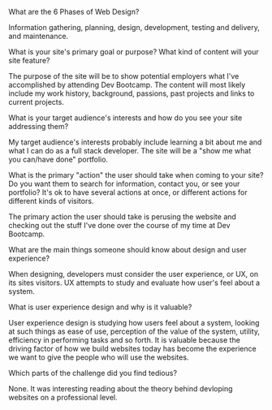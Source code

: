What are the 6 Phases of Web Design?

Information gathering, planning, design, development, testing and delivery, and maintenance.

What is your site's primary goal or purpose? What kind of content will your site feature?

The purpose of the site will be to show potential employers what I've accomplished by attending Dev Bootcamp. The content will most likely include my work history, background, passions, past projects and links to current projects.

What is your target audience's interests and how do you see your site addressing them?

My target audience's interests probably include learning a bit about me and what I can do as a full stack developer. The site will be a "show me what you can/have done" portfolio.

What is the primary "action" the user should take when coming to your site? Do you want them to search for information, contact you, or see your portfolio? It's ok to have several actions at once, or different actions for different kinds of visitors.

The primary action the user should take is perusing the website and checking out the stuff I've done over the course of my time at Dev Bootcamp.

What are the main things someone should know about design and user experience?

When designing, developers must consider the user experience, or UX, on its sites visitors. UX attempts to study and evaluate how user's feel about a system.

What is user experience design and why is it valuable?

User experience design is studying how users feel about a system, looking at such things as ease of use, perception of the value of the system, utility, efficiency in performing tasks and so forth. It is valuable because the driving factor of how we build websites today has become the experience we want to give the people who will use the websites.

Which parts of the challenge did you find tedious?

None. It was interesting reading about the theory behind devloping websites on a professional level.
